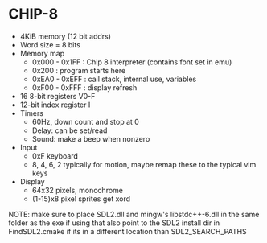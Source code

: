 # CHIP-8

- 4KiB memory (12 bit addrs)
- Word size = 8 bits
- Memory map
    - 0x000 - 0x1FF : Chip 8 interpreter (contains font set in emu)
    - 0x200         : program starts here
    - 0xEA0 - 0xEFF : call stack, internal use, variables
    - 0xF00 - 0xFFF : display refresh
- 16 8-bit registers V0-F
- 12-bit index register I
- Timers
    - 60Hz, down count and stop at 0
    - Delay: can be set/read
    - Sound: make a beep when nonzero
- Input
    - 0xF keyboard
    - 8, 4, 6, 2 typically for motion, maybe remap these to the typical vim keys
- Display
    - 64x32 pixels, monochrome
    - (1-15)x8 pixel sprites get xord


NOTE:
make sure to place SDL2.dll and mingw's libstdc++-6.dll in the same folder as the exe if using that
also point to the SDL2 install dir in FindSDL2.cmake if its in a different location than SDL2_SEARCH_PATHS